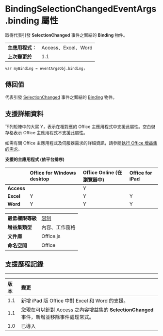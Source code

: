 
# <a name="bindingselectionchangedeventargs.binding-property"></a>BindingSelectionChangedEventArgs.binding 屬性
取得代表引發 **SelectionChanged** 事件之繫結的 **Binding** 物件。

|||
|:-----|:-----|
|**主應用程式︰**|Access、Excel、Word|
|**上次變更於**|1.1|

```
var myBinding = eventArgsObj.binding;
```


## <a name="return-value"></a>傳回值

代表引發 [SelectionChanged](../../reference/shared/binding.md) 事件之繫結的 [Binding](../../reference/shared/binding.bindingselectionchangedevent.md) 物件。


## <a name="support-details"></a>支援詳細資料


下列矩陣中的大寫 Y，表示在相對應的 Office 主應用程式中支援此屬性。空白儲存格表示 Office 主應用程式不支援此屬性。

如需有關 Office 主應用程式及伺服器需求的詳細資訊，請參閱[執行 Office 增益集的需求](../../docs/overview/requirements-for-running-office-add-ins.md)。


**支援的主應用程式 (依平台排序)**


||**Office for Windows desktop**|**Office Online (在瀏覽器中)**|**Office for iPad**|
|:-----|:-----|:-----|:-----|
|**Access**||Y||
|**Excel**|Y|Y|Y|
|**Word**|Y|Y|Y|

|||
|:-----|:-----|
|**最低權限等級**|[限制](../../docs/develop/requesting-permissions-for-api-use-in-content-and-task-pane-add-ins.md)|
|**增益集類型**|內容、工作窗格|
|**文件庫**|Office.js|
|**命名空間**|Office|

## <a name="support-history"></a>支援歷程記錄





****


|**版本**|**變更**|
|:-----|:-----|
|1.1|新增 iPad 版 Office 中對 Excel 和 Word 的支援。|
|1.1|您現在可以針對 Access 之內容增益集的  **SelectionChanged** 事件，新增並移除事件處理常式。|
|1.0|已導入|
